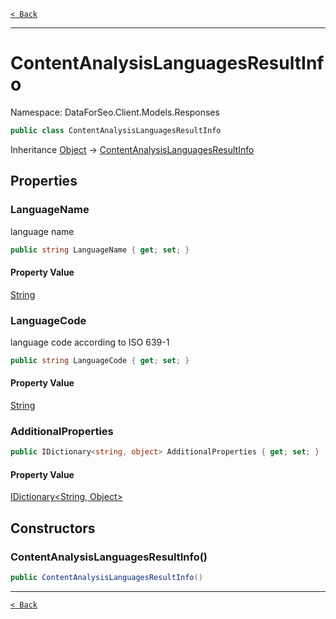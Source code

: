 [`< Back`](./)

---

# ContentAnalysisLanguagesResultInfo

Namespace: DataForSeo.Client.Models.Responses

```csharp
public class ContentAnalysisLanguagesResultInfo
```

Inheritance [Object](https://docs.microsoft.com/en-us/dotnet/api/system.object) → [ContentAnalysisLanguagesResultInfo](./dataforseo.client.models.responses.contentanalysislanguagesresultinfo)

## Properties

### **LanguageName**

language name

```csharp
public string LanguageName { get; set; }
```

#### Property Value

[String](https://docs.microsoft.com/en-us/dotnet/api/system.string)<br>

### **LanguageCode**

language code according to ISO 639-1

```csharp
public string LanguageCode { get; set; }
```

#### Property Value

[String](https://docs.microsoft.com/en-us/dotnet/api/system.string)<br>

### **AdditionalProperties**

```csharp
public IDictionary<string, object> AdditionalProperties { get; set; }
```

#### Property Value

[IDictionary&lt;String, Object&gt;](https://docs.microsoft.com/en-us/dotnet/api/system.collections.generic.idictionary-2)<br>

## Constructors

### **ContentAnalysisLanguagesResultInfo()**

```csharp
public ContentAnalysisLanguagesResultInfo()
```

---

[`< Back`](./)
